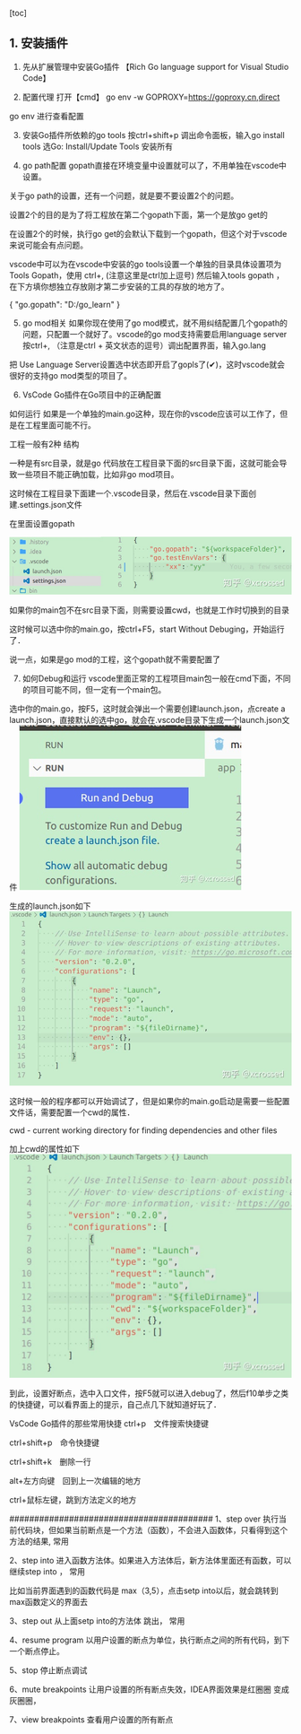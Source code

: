 [toc]

## 1. 安装插件

1. 先从扩展管理中安装Go插件
【Rich Go language support for Visual Studio Code】

2. 配置代理
打开【cmd】
go env -w GOPROXY=https://goproxy.cn,direct

go env 进行查看配置

3. 安装Go插件所依赖的go tools
按ctrl+shift+p 调出命令面板，输入go install tools 选Go: Install/Update Tools 安装所有

4. go path配置
gopath直接在环境变量中设置就可以了，不用单独在vscode中设置。

关于go path的设置，还有一个问题，就是要不要设置2个的问题。

设置2个的目的是为了将工程放在第二个gopath下面，第一个是放go get的

在设置2个的时候，执行go get的会默认下载到一个gopath，但这个对于vscode来说可能会有点问题。

vscode中可以为在vscode中安装的go tools设置一个单独的目录具体设置项为 Tools Gopath，使用 ctrl+,  (注意这里是ctrl加上逗号)  然后输入tools gopath ，在下方填你想独立存放刚才第二步安装的工具的存放的地方了。

{
    "go.gopath": "D:/go_learn"
}

5. go mod相关
如果你现在使用了go mod模式，就不用纠结配置几个gopath的问题，只配置一个就好了。vscode的go mod支持需要启用language server按ctrl+, （注意是ctrl + 英文状态的逗号）调出配置界面，输入go.lang

把 Use Language Server设置选中状态即开启了gopls了(✔)，这时vscode就会很好的支持go mod类型的项目了。


6. VsCode Go插件在Go项目中的正确配置


如何运行
如果是一个单独的main.go这种，现在你的vscode应该可以工作了，但是在工程里面可能不行。

工程一般有2种 结构

一种是有src目录，就是go 代码放在工程目录下面的src目录下面，这就可能会导致一些项目不能正确加载，比如非go mod项目。

这时候在工程目录下面建一个.vscode目录，然后在.vscode目录下面创建.settings.json文件

在里面设置gopath

![配置](1.jpg)

如果你的main包不在src目录下面，则需要设置cwd，也就是工作时切换到的目录

这时候可以选中你的main.go，按ctrl+F5，start Without Debuging，开始运行了．

说一点，如果是go mod的工程，这个gopath就不需要配置了

7. 如何Debug和运行
vscode里面正常的工程项目main包一般在cmd下面，不同的项目可能不同，但一定有一个main包。

选中你的main.go，按F5，这时就会弹出一个需要创建launch.json，点create a launch.json，直接默认的选中go，就会在.vscode目录下生成一个launch.json文件
![配置2](2.jpg)

生成的launch.json如下
![配置2](3.jpg)

这时候一般的程序都可以开始调试了，但是如果你的main.go启动是需要一些配置文件话，需要配置一个cwd的属性．

cwd - current working directory for finding dependencies and other files

加上cwd的属性如下
![配置2](4.jpg)

到此，设置好断点，选中入口文件，按F5就可以进入debug了，然后f10单步之类的快捷键，可以看界面上的提示，自己点几下就知道好玩了．



VsCode Go插件的那些常用快捷
ctrl+p　文件搜索快捷键

ctrl+shift+p　命令快捷键

ctrl+shift+k　删除一行

alt+左方向键　回到上一次编辑的地方

ctrl+鼠标左键，跳到方法定义的地方

#########################################
1、step over 执行当前代码块，但如果当前断点是一个方法（函数），不会进入函数体，只看得到这个方法的结果, 常用

2、step into 进入函数方法体。如果进入方法体后，新方法体里面还有函数，可以继续step into ， 常用

比如当前界面遇到的函数代码是 max（3,5），点击setp into以后，就会跳转到 max函数定义的界面去

3、step out  从上面setp into的方法体 跳出， 常用

4、resume program  以用户设置的断点为单位，执行断点之间的所有代码，到下一个断点停止。

5、stop  停止断点调试

6、mute breakpoints  让用户设置的所有断点失效，IDEA界面效果是红圈圈 变成 灰圈圈，

7、view breakpoints  查看用户设置的所有断点